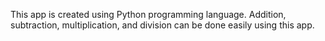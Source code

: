This app is created using Python programming language.  Addition, subtraction, multiplication, and division can be done easily using this app.
